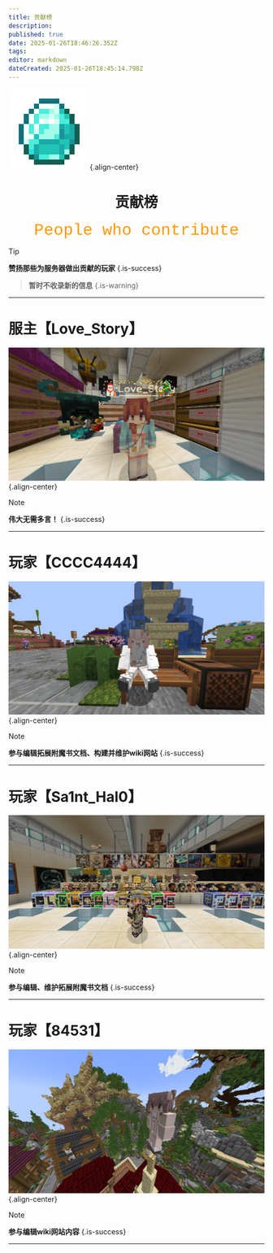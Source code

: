 ```yaml
---
title: 贡献榜
description: 
published: true
date: 2025-01-26T18:46:26.352Z
tags: 
editor: markdown
dateCreated: 2025-01-26T18:45:14.798Z
---
```


![](/public\img/其它/贡献榜/diamond_je2_be2.webp){.align-center}

# <center>贡献榜</center>

<center><font face="courier New" color=	#FE9900 size=6>People who contribute</font></center>

> [!TIP]
**赞扬那些为服务器做出贡献的玩家**
{.is-success}

> **暂时不收录新的信息**
{.is-warning}

---

<h1>服主【Love_Story】</h1>

![](/public\img/其它/贡献榜/2025-01-11_19.33.58.png){.align-center}

> [!NOTE]
**伟大无需多言！**
{.is-success}

---

<h1>玩家【CCCC4444】</h1>

![](/public\img/其它/贡献榜/2025-01-10_11.19.53.png){.align-center}

> [!NOTE]
**参与编辑拓展附魔书文档、构建并维护wiki网站**
{.is-success}

---

<h1>玩家【Sa1nt_Hal0】</h1>

![](/public\img/其它/贡献榜/2025-01-11_19.32.45.png){.align-center}

> [!NOTE]
**参与编辑、维护拓展附魔书文档**
{.is-success}

---

<h1>玩家【84531】</h1>

![](/public\img/其它/贡献榜/rinzen_84531.png){.align-center}

> [!NOTE]
**参与编辑wiki网站内容**
{.is-success}

---